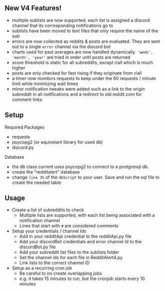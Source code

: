 New V4 Features!
-
 - multiple sublists are now supported. each list is assigned a discord channel that its corresponding notifications go to
 - sublists have been moved to text files that only require the name of the sub
 - errors are now collected as reddits & posts are evaluated. They are sent out to a single `error` channel via the discord bot
 - charts used for past averages are now handled dynamically. `'week', 'month', 'year'` are tried in order until posts are returned
 - score threshold is static for all subreddits, except r/all which is much higher
 - posts are only checked for fast rising if they originate from r/all
 - a timer now monitors requests to keep under the 60 requests / minute limit while minimizing wait times
 - minor notification tweaks were added such as a link to the origin subreddit in all notifications and a redirect to old.reddit.com for comment links

Setup
-
Required Packages
 - requests
 - psycopg2 (or equivelant library for used db)
 - discord.py

Database
 - the db class current uses psycopg2 to connect to a postgresql db.
 - create the "redditalert" database
 - change `line 35` of the `dbScript` to your user. Save and run the sql file to create the needed table

Usage
 -
 - Create a list of subreddits to check
    - Multiple lists are supported, with each list being associated with a notification channel
    - Lines that start with `#` are considered comments
 - Setup your credentials / channel Ids
   - Add in your redditApi credential to the redditApi.py file
   - Add your discordBot credentials and error channel Id to the discordBot.py file
   - Add your subreddit list files to the sublists folder
   - Set the channel ids for each file in RedditAlert4.py
   - Link lists to the correct channel ID
 - Setup as a recurring cron job
   - Be careful to no create overlapping jobs
   - e.g. it takes 15 minutes to run, but the cronjob starts every 10 minutes
